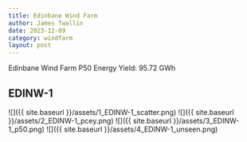 ```yaml
---
title: Edinbane Wind Farm
author: James Twallin
date: 2023-12-09
category: windfarm
layout: post
---
```

Edinbane Wind Farm P50 Energy Yield: 95.72 GWh

EDINW-1
-------------
![]({{ site.baseurl }}/assets/1_EDINW-1_scatter.png)
![]({{ site.baseurl }}/assets/2_EDINW-1_pcey.png)
![]({{ site.baseurl }}/assets/3_EDINW-1_p50.png)
![]({{ site.baseurl }}/assets/4_EDINW-1_unseen.png)

